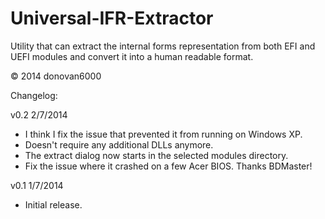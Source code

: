 Universal-IFR-Extractor
=======================

Utility that can extract the internal forms representation from both EFI and UEFI modules and convert it into a human readable format.

© 2014 donovan6000


Changelog:

v0.2 2/7/2014
* I think I fix the issue that prevented it from running on Windows XP.
* Doesn't require any additional DLLs anymore.
* The extract dialog now starts in the selected modules directory.
* Fix the issue where it crashed on a few Acer BIOS. Thanks BDMaster!

v0.1 1/7/2014
* Initial release.
